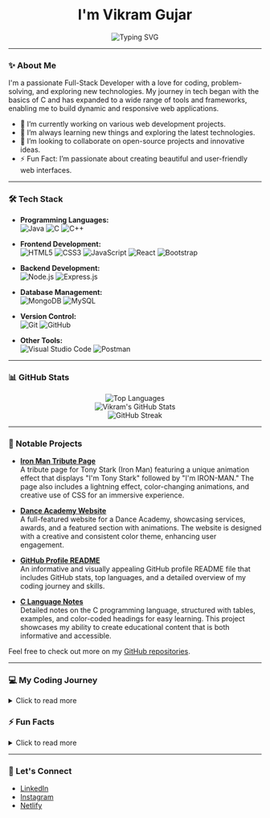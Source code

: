 <h1 align="center">
  I'm Vikram Gujar
</h1>

<p align="center">
  <img src="https://readme-typing-svg.herokuapp.com?size=30&duration=3000&color=007BFF&center=true&vCenter=true&lines=Full-Stack+Developer;Coding+Enthusiast;Tech+Explorer;Always+Learning+New+Things!" alt="Typing SVG">
</p>

---

### ✨ About Me

I'm a passionate Full-Stack Developer with a love for coding, problem-solving, and exploring new technologies. My journey in tech began with the basics of C and has expanded to a wide range of tools and frameworks, enabling me to build dynamic and responsive web applications.

- 🔭 I’m currently working on various web development projects.
- 🌱 I’m always learning new things and exploring the latest technologies.
- 👯 I’m looking to collaborate on open-source projects and innovative ideas.
- ⚡ Fun Fact: I’m passionate about creating beautiful and user-friendly web interfaces.

---

### 🛠️ Tech Stack
- **Programming Languages:**  
  ![Java](https://img.shields.io/badge/Java-%23ED8B00.svg?style=flat&logo=java&logoColor=white) 
  ![C](https://img.shields.io/badge/C-%2300599C.svg?style=flat&logo=c&logoColor=white) 
  ![C++](https://img.shields.io/badge/C++-%2300599C.svg?style=flat&logo=c%2B%2B&logoColor=white)

- **Frontend Development:**  
  ![HTML5](https://img.shields.io/badge/HTML5-%23E34F26.svg?style=flat&logo=html5&logoColor=white) 
  ![CSS3](https://img.shields.io/badge/CSS3-%231572B6.svg?style=flat&logo=css3&logoColor=white) 
  ![JavaScript](https://img.shields.io/badge/JavaScript-%23F7DF1E.svg?style=flat&logo=javascript&logoColor=black)
  ![React](https://img.shields.io/badge/React-%2361DAFB.svg?style=flat&logo=react&logoColor=black) 
  ![Bootstrap](https://img.shields.io/badge/Bootstrap-%23563D7C.svg?style=flat&logo=bootstrap&logoColor=white)

- **Backend Development:**  
  ![Node.js](https://img.shields.io/badge/Node.js-339933.svg?style=flat&logo=node.js&logoColor=white)
  ![Express.js](https://img.shields.io/badge/Express.js-404D59.svg?style=flat&logo=express&logoColor=white)

- **Database Management:**  
  ![MongoDB](https://img.shields.io/badge/MongoDB-47A248.svg?style=flat&logo=mongodb&logoColor=white)
  ![MySQL](https://img.shields.io/badge/MySQL-4479A1.svg?style=flat&logo=mysql&logoColor=white)

- **Version Control:**  
  ![Git](https://img.shields.io/badge/Git-F05032.svg?style=flat&logo=git&logoColor=white)
  ![GitHub](https://img.shields.io/badge/GitHub-181717.svg?style=flat&logo=github&logoColor=white)

- **Other Tools:**  
  ![Visual Studio Code](https://img.shields.io/badge/Visual%20Studio%20Code-0078D4.svg?style=flat&logo=visual-studio-code&logoColor=white)
  ![Postman](https://img.shields.io/badge/Postman-FF6C37.svg?style=flat&logo=postman&logoColor=white)

---

### 📊 GitHub Stats

<div align="center">
  <img src="https://github-readme-stats.vercel.app/api/top-langs/?username=VikramGujar&layout=compact" alt="Top Languages">
</div>

<div align="center">
  <img src="https://github-readme-stats.vercel.app/api?username=VikramGujar&show_icons=true&theme=radical" alt="Vikram's GitHub Stats">
</div>

<div align="center">
  <img src="https://streak-stats.demolab.com/?user=VikramGujar&theme=dark&hide_border=true" alt="GitHub Streak">
</div>

---

### 🚀 Notable Projects

- **[Iron Man Tribute Page](https://love-you3000.netlify.app/)**  
  A tribute page for Tony Stark (Iron Man) featuring a unique animation effect that displays "I'm Tony Stark" followed by "I'm IRON-MAN." The page also includes a lightning effect, color-changing animations, and creative use of CSS for an immersive experience.

- **[Dance Academy Website](https://dance-acc.netlify.app/)**  
  A full-featured website for a Dance Academy, showcasing services, awards, and a featured section with animations. The website is designed with a creative and consistent color theme, enhancing user engagement.

- **[GitHub Profile README](https://github.com/VikramGujar/GitHub-Profile-README)**  
  An informative and visually appealing GitHub profile README file that includes GitHub stats, top languages, and a detailed overview of my coding journey and skills.

- **[C Language Notes](https://github.com/VikramGujar/C-Language-Notes)**  
  Detailed notes on the C programming language, structured with tables, examples, and color-coded headings for easy learning. This project showcases my ability to create educational content that is both informative and accessible.

Feel free to check out more on my [GitHub repositories](https://github.com/VikramGujar).

---

### 💻 My Coding Journey
<details>
  <summary>Click to read more</summary>
  <p>Started with the basics of C, dabbled in Java and C++, and now building dynamic and responsive web applications with HTML, CSS, JavaScript, React, and Bootstrap. My journey in tech has been fueled by curiosity and the thrill of solving complex problems.</p>
</details>

### ⚡ Fun Facts
<details>
  <summary>Click to read more</summary>
  <ul>
    <li>Passionate about creating beautiful and user-friendly web interfaces.</li>
    <li>Always experimenting with new frameworks and libraries to stay ahead in the tech world.</li>
    <li>A firm believer in continuous learning and knowledge sharing.</li>
  </ul>
</details>

---

### 🤝 Let's Connect
- [LinkedIn](https://www.linkedin.com/in/vikram-gujar-063614206/)
- [Instagram](https://www.instagram.com/vikram_gujar_vg/)
- [Netlify](https://app.netlify.com/teams/vikramgujar/sites)
